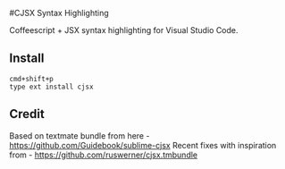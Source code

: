 #CJSX Syntax Highlighting

Coffeescript + JSX syntax highlighting for Visual Studio Code.

## Install

```
cmd+shift+p
type ext install cjsx
```

## Credit 

Based on textmate bundle from here - https://github.com/Guidebook/sublime-cjsx
Recent fixes with inspiration from - https://github.com/ruswerner/cjsx.tmbundle